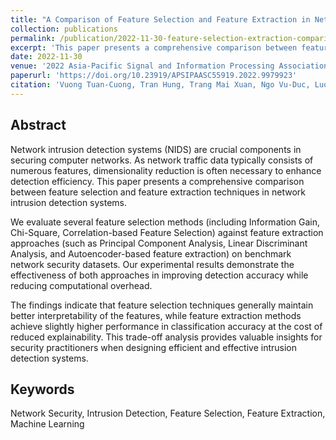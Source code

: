 ```yaml
---
title: "A Comparison of Feature Selection and Feature Extraction in Network Intrusion Detection Systems"
collection: publications
permalink: /publication/2022-11-30-feature-selection-extraction-comparison
excerpt: 'This paper presents a comprehensive comparison between feature selection and feature extraction techniques in network intrusion detection systems.'
date: 2022-11-30
venue: '2022 Asia-Pacific Signal and Information Processing Association Annual Summit and Conference (APSIPA ASC)'
paperurl: 'https://doi.org/10.23919/APSIPAASC55919.2022.9979923'
citation: 'Vuong Tuan-Cuong, Tran Hung, Trang Mai Xuan, Ngo Vu-Duc, Luong Thien Van. (2022). &quot;A Comparison of Feature Selection and Feature Extraction in Network Intrusion Detection Systems.&quot; <i>2022 Asia-Pacific Signal and Information Processing Association Annual Summit and Conference (APSIPA ASC)</i>, pp. 1798-1804.'
---
```


## Abstract

Network intrusion detection systems (NIDS) are crucial components in securing computer networks. As network traffic data typically consists of numerous features, dimensionality reduction is often necessary to enhance detection efficiency. This paper presents a comprehensive comparison between feature selection and feature extraction techniques in network intrusion detection systems.

We evaluate several feature selection methods (including Information Gain, Chi-Square, Correlation-based Feature Selection) against feature extraction approaches (such as Principal Component Analysis, Linear Discriminant Analysis, and Autoencoder-based feature extraction) on benchmark network security datasets. Our experimental results demonstrate the effectiveness of both approaches in improving detection accuracy while reducing computational overhead.

The findings indicate that feature selection techniques generally maintain better interpretability of the features, while feature extraction methods achieve slightly higher performance in classification accuracy at the cost of reduced explainability. This trade-off analysis provides valuable insights for security practitioners when designing efficient and effective intrusion detection systems.

## Keywords
Network Security, Intrusion Detection, Feature Selection, Feature Extraction, Machine Learning